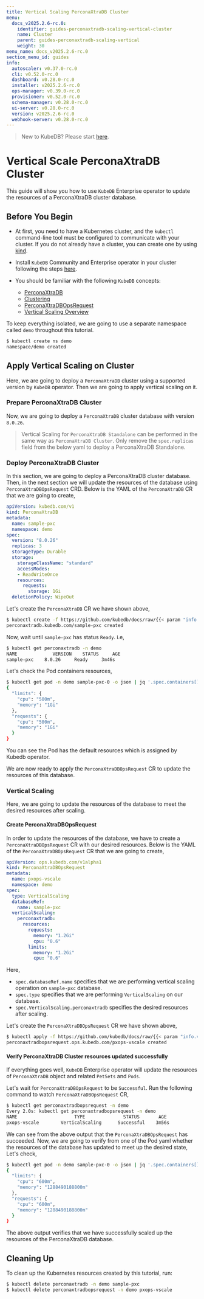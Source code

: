 ```yaml
---
title: Vertical Scaling PerconaXtraDB Cluster
menu:
  docs_v2025.2.6-rc.0:
    identifier: guides-perconaxtradb-scaling-vertical-cluster
    name: Cluster
    parent: guides-perconaxtradb-scaling-vertical
    weight: 30
menu_name: docs_v2025.2.6-rc.0
section_menu_id: guides
info:
  autoscaler: v0.37.0-rc.0
  cli: v0.52.0-rc.0
  dashboard: v0.28.0-rc.0
  installer: v2025.2.6-rc.0
  ops-manager: v0.39.0-rc.0
  provisioner: v0.52.0-rc.0
  schema-manager: v0.28.0-rc.0
  ui-server: v0.28.0-rc.0
  version: v2025.2.6-rc.0
  webhook-server: v0.28.0-rc.0
---
```


> New to KubeDB? Please start [here](/docs/v2025.2.6-rc.0/README).

# Vertical Scale PerconaXtraDB Cluster

This guide will show you how to use `KubeDB` Enterprise operator to update the resources of a PerconaXtraDB cluster database.

## Before You Begin

- At first, you need to have a Kubernetes cluster, and the `kubectl` command-line tool must be configured to communicate with your cluster. If you do not already have a cluster, you can create one by using [kind](https://kind.sigs.k8s.io/docs/user/quick-start/).

- Install `KubeDB` Community and Enterprise operator in your cluster following the steps [here](/docs/v2025.2.6-rc.0/setup/README).

- You should be familiar with the following `KubeDB` concepts:
  - [PerconaXtraDB](/docs/v2025.2.6-rc.0/guides/percona-xtradb/concepts/perconaxtradb)
  - [Clustering](/docs/v2025.2.6-rc.0/guides/percona-xtradb/clustering/galera-cluster) 
  - [PerconaXtraDBOpsRequest](/docs/v2025.2.6-rc.0/guides/percona-xtradb/concepts/opsrequest)
  - [Vertical Scaling Overview](/docs/v2025.2.6-rc.0/guides/percona-xtradb/scaling/vertical-scaling/overview)

To keep everything isolated, we are going to use a separate namespace called `demo` throughout this tutorial.

```bash
$ kubectl create ns demo
namespace/demo created
```

## Apply Vertical Scaling on Cluster

Here, we are going to deploy a  `PerconaXtraDB` cluster using a supported version by `KubeDB` operator. Then we are going to apply vertical scaling on it.

### Prepare PerconaXtraDB Cluster

Now, we are going to deploy a `PerconaXtraDB` cluster database with version `8.0.26`.
> Vertical Scaling for `PerconaXtraDB Standalone` can be performed in the same way as `PerconaXtraDB Cluster`. Only remove the `spec.replicas` field from the below yaml to deploy a PerconaXtraDB Standalone.

### Deploy PerconaXtraDB Cluster 

In this section, we are going to deploy a PerconaXtraDB cluster database. Then, in the next section we will update the resources of the database using `PerconaXtraDBOpsRequest` CRD. Below is the YAML of the `PerconaXtraDB` CR that we are going to create,

```yaml
apiVersion: kubedb.com/v1
kind: PerconaXtraDB
metadata:
  name: sample-pxc
  namespace: demo
spec:
  version: "8.0.26"
  replicas: 3
  storageType: Durable
  storage:
    storageClassName: "standard"
    accessModes:
    - ReadWriteOnce
    resources:
      requests:
        storage: 1Gi
  deletionPolicy: WipeOut
```

Let's create the `PerconaXtraDB` CR we have shown above,

```bash
$ kubectl create -f https://github.com/kubedb/docs/raw/{{< param "info.version" >}}/docs/guides/percona-xtradb/scaling/vertical-scaling/cluster/example/sample-pxc.yaml
perconaxtradb.kubedb.com/sample-pxc created
```

Now, wait until `sample-pxc` has status `Ready`. i.e,

```bash
$ kubectl get perconaxtradb -n demo
NAME             VERSION    STATUS     AGE
sample-pxc    8.0.26     Ready     3m46s
```

Let's check the Pod containers resources,

```bash
$ kubectl get pod -n demo sample-pxc-0 -o json | jq '.spec.containers[].resources'
{
  "limits": {
    "cpu": "500m",
    "memory": "1Gi"
  },
  "requests": {
    "cpu": "500m",
    "memory": "1Gi"
  }
}
```

You can see the Pod has the default resources which is assigned by Kubedb operator.

We are now ready to apply the `PerconaXtraDBOpsRequest` CR to update the resources of this database.

### Vertical Scaling

Here, we are going to update the resources of the database to meet the desired resources after scaling.

#### Create PerconaXtraDBOpsRequest

In order to update the resources of the database, we have to create a `PerconaXtraDBOpsRequest` CR with our desired resources. Below is the YAML of the `PerconaXtraDBOpsRequest` CR that we are going to create,

```yaml
apiVersion: ops.kubedb.com/v1alpha1
kind: PerconaXtraDBOpsRequest
metadata:
  name: pxops-vscale
  namespace: demo
spec:
  type: VerticalScaling
  databaseRef:
    name: sample-pxc
  verticalScaling:
    perconaxtradb:
      resources:
        requests:
          memory: "1.2Gi"
          cpu: "0.6"
        limits:
          memory: "1.2Gi"
          cpu: "0.6"
```

Here,

- `spec.databaseRef.name` specifies that we are performing vertical scaling operation on `sample-pxc` database.
- `spec.type` specifies that we are performing `VerticalScaling` on our database.
- `spec.VerticalScaling.perconaxtradb` specifies the desired resources after scaling.

Let's create the `PerconaXtraDBOpsRequest` CR we have shown above,

```bash
$ kubectl apply -f https://github.com/kubedb/docs/raw/{{< param "info.version" >}}/docs/guides/percona-xtradb/scaling/vertical-scaling/cluster/example/pxops-vscale.yaml
perconaxtradbopsrequest.ops.kubedb.com/pxops-vscale created
```

#### Verify PerconaXtraDB Cluster resources updated successfully 

If everything goes well, `KubeDB` Enterprise operator will update the resources of `PerconaXtraDB` object and related `PetSets` and `Pods`.

Let's wait for `PerconaXtraDBOpsRequest` to be `Successful`.  Run the following command to watch `PerconaXtraDBOpsRequest` CR,

```bash
$ kubectl get perconaxtradbopsrequest -n demo
Every 2.0s: kubectl get perconaxtradbopsrequest -n demo
NAME                     TYPE              STATUS       AGE
pxops-vscale        VerticalScaling      Successful    3m56s
```

We can see from the above output that the `PerconaXtraDBOpsRequest` has succeeded. Now, we are going to verify from one of the Pod yaml whether the resources of the database has updated to meet up the desired state, Let's check,

```bash
$ kubectl get pod -n demo sample-pxc-0 -o json | jq '.spec.containers[].resources'
{
  "limits": {
    "cpu": "600m",
    "memory": "1288490188800m"
  },
  "requests": {
    "cpu": "600m",
    "memory": "1288490188800m"
  }
}
```

The above output verifies that we have successfully scaled up the resources of the PerconaXtraDB database.

## Cleaning Up

To clean up the Kubernetes resources created by this tutorial, run:

```bash
$ kubectl delete perconaxtradb -n demo sample-pxc
$ kubectl delete perconaxtradbopsrequest -n demo pxops-vscale
```